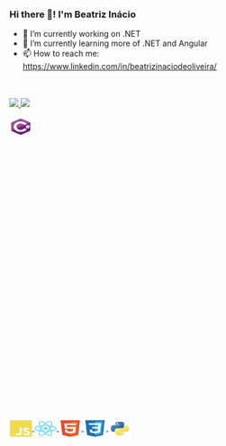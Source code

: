 ### Hi there 👋! I'm Beatriz Inácio

- 🔭 I’m currently working on .NET
- 🌱 I’m currently learning more of .NET and Angular
- 📫 How to reach me: https://www.linkedin.com/in/beatrizinaciodeoliveira/


</br>
</br>
<div> 
  <a href="https://github.com/beatriz-io" >
  <img heigth="180em" src="https://github-readme-stats.vercel.app/api?username=beatriz-io&show_icons=true&theme=dracula&include_all_commits=true&count_private=true"  />
  <img heigth="180em" src="https://github-readme-stats.vercel.app/api/top-langs/?username=beatriz-io&show_icosn=true&theme=dracula&layout=compact&langs_count=16"  />
   
</div>
  
 <div style="display: inline_block"><br>
     <img align="center" alt="Rafa-Csharp" height="30" width="40" src="https://raw.githubusercontent.com/devicons/devicon/master/icons/csharp/csharp-original.svg">
<svg viewBox="0 0 128 128">
  <img align="center" alt="Rafa-Js" height="30" width="40" src="https://raw.githubusercontent.com/devicons/devicon/master/icons/javascript/javascript-plain.svg">  <img align="center" alt="Rafa-React" height="30" width="40" src="https://raw.githubusercontent.com/devicons/devicon/master/icons/react/react-original.svg">
  <img align="center" alt="Rafa-HTML" height="30" width="40" src="https://raw.githubusercontent.com/devicons/devicon/master/icons/html5/html5-original.svg">
  <img align="center" alt="Rafa-CSS" height="30" width="40" src="https://raw.githubusercontent.com/devicons/devicon/master/icons/css3/css3-original.svg">
  <img align="center" alt="Rafa-Python" height="30" width="40" src="https://raw.githubusercontent.com/devicons/devicon/master/icons/python/python-original.svg">


</div>
